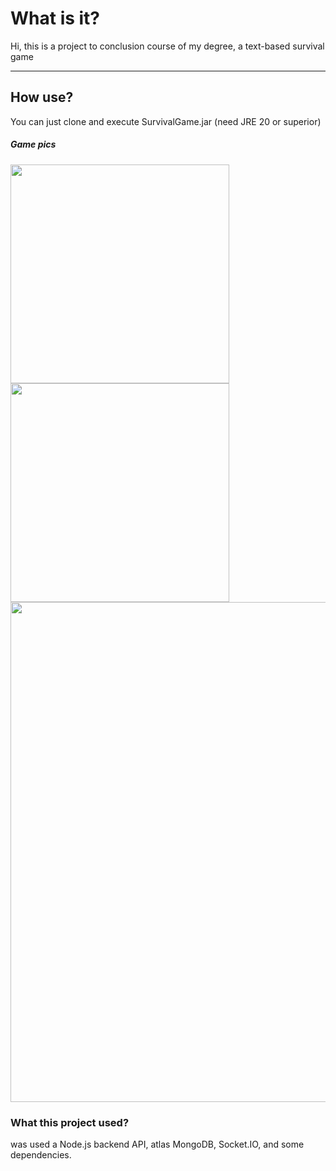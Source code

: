 <h1>What is it?</h1>
<p>Hi, this is a project to conclusion course of my degree, a text-based survival game</p>
<p></p>
<hr>
<h2>How use?</h2>
<p>You can just clone and execute SurvivalGame.jar (need JRE 20 or superior)</p>

<h5>Game pics</h5>

<img style='width: 350px' src="https://github.com/sheiely/suvival-game-poo-discipline/blob/main/images/pic1.png">
<img style='width: 350px' src="https://github.com/sheiely/suvival-game-poo-discipline/blob/main/images/pic2.png">
<img style='width: 800px' src="https://github.com/sheiely/suvival-game-poo-discipline/blob/main/images/pic3.png">

<h3>What this project used?</h3>
<p>was used a Node.js backend API, atlas MongoDB, Socket.IO, and some dependencies.</p>
